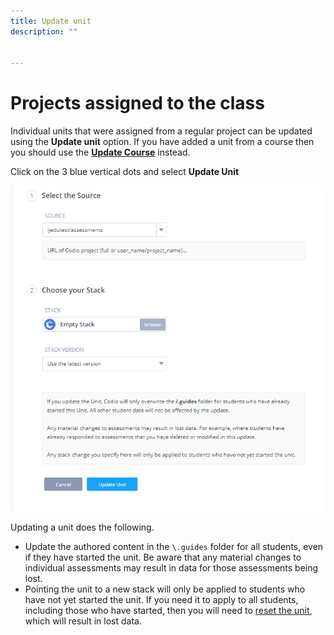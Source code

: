 ```yaml
---
title: Update unit
description: ""


---
```


# Projects assigned to the class

Individual units that were assigned from a regular project can be updated using the **Update unit** option. If you have added a unit from a course then you should use the **[Update Course](/classes/unitmanagement/upgradecourse/)** instead.

Click on the 3 blue vertical dots and select **Update Unit**


<img alt="update unit" src="/img/class_administration/projectupdateunit.png" class="simple"/>

Updating a unit does the following.

- Update the authored content in the `\.guides` folder for all students, even if they have started the unit. Be aware that any material changes to individual assessments may result in data for those assessments being lost.
- Pointing the unit to a new stack will only be applied to students who have not yet started the unit. If you need it to apply to all students, including those who have started, then you will need to [reset the unit](/classes/unitmanagement/settings-info/reset-unit/), which will result in lost data.
